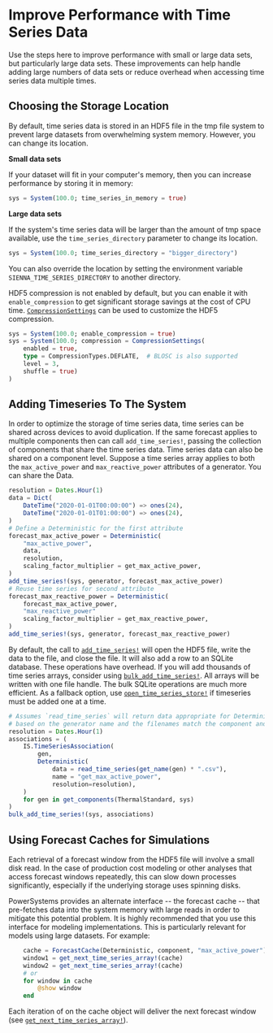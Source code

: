 # Improve Performance with Time Series Data

Use the steps here to improve performance with small or large data sets, but
particularly large data sets. These improvements can help handle adding
large numbers of data sets or reduce overhead when accessing time series data
multiple times. 

## Choosing the Storage Location

By default, time series data is stored in an HDF5 file in the tmp file system to prevent
large datasets from overwhelming system memory. However, you can change its location.

**Small data sets**

If your dataset will fit in your computer's memory, then you can increase
performance by storing it in memory:

```julia
sys = System(100.0; time_series_in_memory = true)
```

**Large data sets**

If the system's time series data will be larger than the amount of tmp space available, use
the `time_series_directory` parameter to change its location.
```julia
sys = System(100.0; time_series_directory = "bigger_directory")
```
You can also override the location by setting the environment
variable `SIENNA_TIME_SERIES_DIRECTORY` to another directory.

HDF5 compression is not enabled by default, but you can enable
it with `enable_compression` to get significant storage savings at the cost of CPU time.
[`CompressionSettings`](@ref) can be used to customize the HDF5 compression.

```julia
sys = System(100.0; enable_compression = true)
sys = System(100.0; compression = CompressionSettings(
    enabled = true,
    type = CompressionTypes.DEFLATE,  # BLOSC is also supported
    level = 3,
    shuffle = true)
)
```

## Adding Timeseries To The System

In order to optimize the storage of time series data, time series can be shared
across devices to avoid duplication. If the same forecast applies to multiple
components then can call `add_time_series!`, passing the collection of
components that share the time series data.
Time series data can also be shared on a component level. Suppose a time series array applies to
both the `max_active_power` and `max_reactive_power` attributes of a generator. You can share the
Data. 

```julia
resolution = Dates.Hour(1)
data = Dict(
    DateTime("2020-01-01T00:00:00") => ones(24),
    DateTime("2020-01-01T01:00:00") => ones(24),
)
# Define a Deterministic for the first attribute
forecast_max_active_power = Deterministic(
    "max_active_power",
    data,
    resolution,
    scaling_factor_multiplier = get_max_active_power,
)
add_time_series!(sys, generator, forecast_max_active_power)
# Reuse time series for second attribute
forecast_max_reactive_power = Deterministic(
    forecast_max_active_power,
    "max_reactive_power"
    scaling_factor_multiplier = get_max_reactive_power,
)
add_time_series!(sys, generator, forecast_max_reactive_power)
```

By default, the call to [`add_time_series!`](@ref) will open the HDF5 file, write the data to the file,
and close the file. It will also add a row to an SQLite database. These operations have overhead.
If you will add thousands of time series arrays, consider using [`bulk_add_time_series!`](@ref).
All arrays will be written with one file handle. The
bulk SQLite operations are much more efficient. As a fallback option, use
[`open_time_series_store!`](@ref) if timeseries must be added one at a time.

```julia
# Assumes `read_time_series` will return data appropriate for Deterministic forecasts
# based on the generator name and the filenames match the component and time series names.
resolution = Dates.Hour(1)
associations = (
    IS.TimeSeriesAssociation(
        gen,
        Deterministic(
            data = read_time_series(get_name(gen) * ".csv"),
            name = "get_max_active_power",
            resolution=resolution),
    )
    for gen in get_components(ThermalStandard, sys)
)
bulk_add_time_series!(sys, associations)
```

## Using Forecast Caches for Simulations

Each retrieval of a forecast window from the HDF5 file will involve a small disk read.
In the case of production cost modeling or other analyses that access
forecast windows repeatedly, this can slow down processes significantly, especially if the
underlying storage uses spinning disks.

PowerSystems provides an alternate interface -- the forecast cache -- that pre-fetches data
into the system memory with large reads in order to mitigate this potential problem.
It is highly recommended that you use this interface for modeling implementations. This is
particularly relevant for models using large datasets.
For example:
```julia
    cache = ForecastCache(Deterministic, component, "max_active_power")
    window1 = get_next_time_series_array!(cache)
    window2 = get_next_time_series_array!(cache)
    # or
    for window in cache
        @show window
    end
```
Each iteration of on the cache object will deliver the next forecast window (see
[`get_next_time_series_array!`](@ref)).





